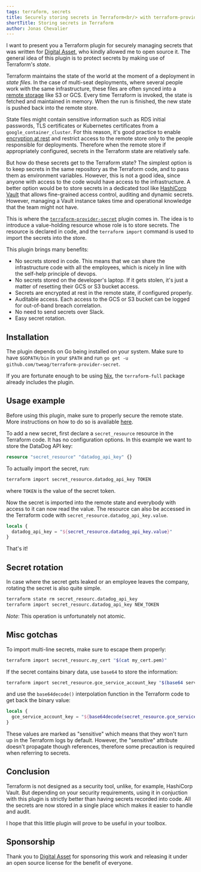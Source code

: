 ```yaml
---
tags: terraform, secrets
title: Securely storing secrets in Terraform<br/> with terraform-provider-secret
shortTitle: Storing secrets in Terraform
author: Jonas Chevalier
---
```


[digital-asset]: https://www.digitalasset.com
[vault]: https://www.vaultproject.io
[terraform-provider-secret]: https://github.com/tweag/terraform-provider-secret
[nix]: https://nixos.org/nix
[remote-state]: https://www.terraform.io/docs/state/sensitive-data.html

I want to present you a Terraform plugin for securely managing secrets that was written for [Digital Asset][digital-asset], who kindly allowed me to open source it.
The general idea of this plugin is to protect secrets by making use of Terraform's _state_.

Terraform maintains the state of the world at the moment of a deployment in _state files_.
In the case of multi-seat deployments, where several people work with the same infrastructure, these files are often synced into a [remote storage](https://www.terraform.io/docs/state/remote.html) like S3 or GCS.
Every time Terraform is invoked, the state is fetched and maintained in memory.
When the run is finished, the new state is pushed back into the remote store.

State files might contain sensitive information such as RDS initial passwords, TLS certificates or Kubernetes certificates from a `google_container_cluster`.
For this reason, it's good practice to enable [encryption at rest][remote-state] and restrict access to the remote store only to the people responsible for deployments.
Therefore when the remote store if appropriately configured, secrets in the Terraform state are relatively safe.

But how do these secrets get to the Terraform state?
The simplest option is to keep secrets in the same repository as the Terraform code, and to pass them as environment variables.
However, this is not a good idea, since anyone with access to the code would have access to the infrastructure.
A better option would be to store secrets in a dedicated tool like [HashiCorp Vault][vault] that allows fine-grained access control, auditing and dynamic secrets.
However, managing a Vault instance takes time and operational knowledge that the team might not have.

This is where the [`terraform-provider-secret`][terraform-provider-secret] plugin comes in.
The idea is to introduce a value-holding resource whose role is to store secrets.
The resource is declared in code, and the `terraform import` command is used to import the secrets into the store.

This plugin brings many benefits:

* No secrets stored in code. This means that we can share the infrastructure code with all the employees, which is nicely in line with the self-help principle of devops.
* No secrets stored on the developer's laptop. If it gets stolen, it's just a matter of resetting their GCS or S3 bucket access.
* Secrets are encrypted at rest in the remote state, if configured properly.
* Auditable access. Each access to the GCS or S3 bucket can be logged for out-of-band breach correlation.
* No need to send secrets over Slack.
* Easy secret rotation.

## Installation

The plugin depends on Go being installed on your system.
Make sure to have `$GOPATH/bin` in your `$PATH` and run `go get -u github.com/tweag/terraform-provider-secret`.

If you are fortunate enough to be using [Nix][nix], the `terraform-full` package already includes the plugin.

## Usage example

Before using this plugin, make sure to properly secure the remote state.
More instructions on how to do so is available [here][remote-state].

To add a new secret, first declare a `secret_resource` resource in the Terraform code.
It has no configuration options.
In this example we want to store the DataDog API key:

```tf
resource "secret_resource" "datadog_api_key" {}
```

To actually import the secret, run:

```sh
terraform import secret_resource.datadog_api_key TOKEN
```

where `TOKEN` is the value of the secret token.

Now the secret is imported into the remote state and everybody with access to it can now read the value.
The resource can also be accessed in the Terraform code with `secret_resource.datadog_api_key.value`.

```tf
locals {
  datadog_api_key = "${secret_resource.datadog_api_key.value}"
}
```

That's it!

## Secret rotation

In case where the secret gets leaked or an employee leaves the company, rotating the secret is also quite simple.

```sh
terraform state rm secret_resourc.datadog_api_key
terraform import secret_resourc.datadog_api_key NEW_TOKEN
```

_Note_: This operation is unfortunately not atomic.

## Misc gotchas

To import multi-line secrets, make sure to escape them properly:

```sh
terraform import secret_resourc.my_cert "$(cat my_cert.pem)"
```

If the secret contains binary data, use `base64` to store the information:

```sh
terraform import secret_resource.gce_service_account_key "$(base64 service_account.key)"
```

and use the `base64decode()` interpolation function in the Terraform code to get back the binary value:

```tf
locals {
  gce_service_account_key = "${base64decode(secret_resource.gce_service_account_key.value)}"
}
```

These values are marked as "sensitive" which means that they won't turn up in the Terraform logs by default.
However, the "sensitive" attribute doesn't propagate though references, therefore some precaution is required when referring to secrets.

## Conclusion

Terraform is not designed as a security tool, unlike, for example, HashiCorp Vault.
But depending on your security requirements, using it in conjuction with this plugin is strictly better than having secrets recorded into code.
All the secrets are now stored in a single place which makes it easier to handle and audit.

I hope that this little plugin will prove to be useful in your toolbox.

## Sponsorship

Thank you to [Digital Asset][digital-asset] for sponsoring this work and releasing it under an open source license for the benefit of everyone.
